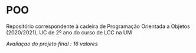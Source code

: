 # POO
Repositório correspondente à cadeira de Programação Orientada a Objetos (2020/2021), UC de 2º ano do curso de LCC na UM

*Avaliaçao do projeto final : 16 valores*

